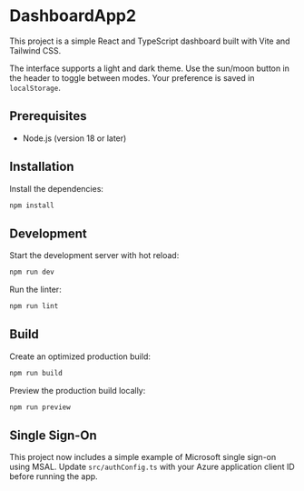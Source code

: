 # DashboardApp2

This project is a simple React and TypeScript dashboard built with Vite and Tailwind CSS.

The interface supports a light and dark theme. Use the sun/moon button in the header to toggle between modes. Your preference is saved in `localStorage`.

## Prerequisites

- Node.js (version 18 or later)

## Installation

Install the dependencies:

```bash
npm install
```

## Development

Start the development server with hot reload:

```bash
npm run dev
```

Run the linter:

```bash
npm run lint
```

## Build

Create an optimized production build:

```bash
npm run build
```

Preview the production build locally:

```bash
npm run preview
```

## Single Sign-On

This project now includes a simple example of Microsoft single sign-on using MSAL.
Update `src/authConfig.ts` with your Azure application client ID before running the app.
